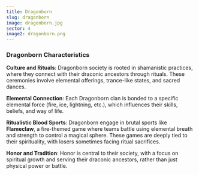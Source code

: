 ```yaml
---
title: Dragonborn
slug: dragonborn
image: dragonborn.jpg
sector: 4
image2: dragonborn.png
---
```


### Dragonborn Characteristics

**Culture and Rituals**: Dragonborn society is rooted in shamanistic practices, where they connect with their draconic ancestors through rituals. These ceremonies involve elemental offerings, trance-like states, and sacred dances.

**Elemental Connection**: Each Dragonborn clan is bonded to a specific elemental force (fire, ice, lightning, etc.), which influences their skills, beliefs, and way of life.

**Ritualistic Blood Sports**: Dragonborn engage in brutal sports like **Flameclaw**, a fire-themed game where teams battle using elemental breath and strength to control a magical sphere. These games are deeply tied to their spirituality, with losers sometimes facing ritual sacrifices.

**Honor and Tradition**: Honor is central to their society, with a focus on spiritual growth and serving their draconic ancestors, rather than just physical power or battle.
